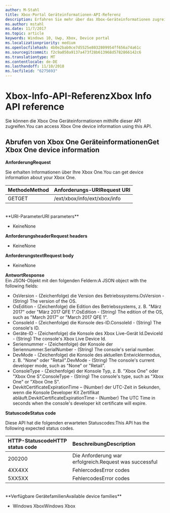 ```yaml
---
author: M-Stahl
title: Xbox-Portal Geräteinformationen-API-Referenz
description: Erfahren Sie mehr über das Xbox-Geräteinformationen zugreifen.
ms.author: mstahl
ms.date: 11/7/2017
ms.topic: article
keywords: Windows 10, Uwp, Xbox, Device portal
ms.localizationpriority: medium
ms.openlocfilehash: 4b0e2bab0ce7d5525e8032809954ff656a74a61c
ms.sourcegitcommit: f2c9a050a9137a473f28b613968d5782866142c6
ms.translationtype: MT
ms.contentlocale: de-DE
ms.lasthandoff: 11/10/2018
ms.locfileid: "6275693"
---
```

# <a name="xbox-info-api-reference"></a><span data-ttu-id="c0797-104">Xbox-Info-API-Referenz</span><span class="sxs-lookup"><span data-stu-id="c0797-104">Xbox Info API reference</span></span>   
<span data-ttu-id="c0797-105">Sie können die Xbox One Geräteinformationen mithilfe dieser API zugreifen.</span><span class="sxs-lookup"><span data-stu-id="c0797-105">You can access Xbox One device information using this API.</span></span>

## <a name="get-xbox-one-device-information"></a><span data-ttu-id="c0797-106">Abrufen von Xbox One Geräteinformationen</span><span class="sxs-lookup"><span data-stu-id="c0797-106">Get Xbox One device information</span></span>

**<span data-ttu-id="c0797-107">Anforderung</span><span class="sxs-lookup"><span data-stu-id="c0797-107">Request</span></span>**

<span data-ttu-id="c0797-108">Sie erhalten Informationen über Ihre Xbox One.</span><span class="sxs-lookup"><span data-stu-id="c0797-108">You can get device information about your Xbox One.</span></span>

<span data-ttu-id="c0797-109">Methode</span><span class="sxs-lookup"><span data-stu-id="c0797-109">Method</span></span>      | <span data-ttu-id="c0797-110">Anforderungs-URI</span><span class="sxs-lookup"><span data-stu-id="c0797-110">Request URI</span></span>
:------     | :-----
<span data-ttu-id="c0797-111">GET</span><span class="sxs-lookup"><span data-stu-id="c0797-111">GET</span></span> | <span data-ttu-id="c0797-112">/ext/xbox/info</span><span class="sxs-lookup"><span data-stu-id="c0797-112">/ext/xbox/info</span></span>
<br />
**<span data-ttu-id="c0797-113">URI-Parameter</span><span class="sxs-lookup"><span data-stu-id="c0797-113">URI parameters</span></span>**

- <span data-ttu-id="c0797-114">Keine</span><span class="sxs-lookup"><span data-stu-id="c0797-114">None</span></span>

**<span data-ttu-id="c0797-115">Anforderungsheader</span><span class="sxs-lookup"><span data-stu-id="c0797-115">Request headers</span></span>**

- <span data-ttu-id="c0797-116">Keine</span><span class="sxs-lookup"><span data-stu-id="c0797-116">None</span></span>

**<span data-ttu-id="c0797-117">Anforderungstext</span><span class="sxs-lookup"><span data-stu-id="c0797-117">Request body</span></span>**

- <span data-ttu-id="c0797-118">Keine</span><span class="sxs-lookup"><span data-stu-id="c0797-118">None</span></span>

**<span data-ttu-id="c0797-119">Antwort</span><span class="sxs-lookup"><span data-stu-id="c0797-119">Response</span></span>**   
<span data-ttu-id="c0797-120">Ein JSON-Objekt mit den folgenden Feldern:</span><span class="sxs-lookup"><span data-stu-id="c0797-120">A JSON object with the following fields:</span></span>

* <span data-ttu-id="c0797-121">OsVersion - (Zeichenfolge) die Version des Betriebssystems.</span><span class="sxs-lookup"><span data-stu-id="c0797-121">OsVersion - (String) The version of the OS.</span></span>
* <span data-ttu-id="c0797-122">OsEdition - (Zeichenfolge) die Edition des Betriebssystems, z. B. "März 2017" oder "März 2017 QFE 1".</span><span class="sxs-lookup"><span data-stu-id="c0797-122">OsEdition - (String) The edition of the OS, such as "March 2017" or "March 2017 QFE 1".</span></span>
* <span data-ttu-id="c0797-123">ConsoleId - (Zeichenfolge) die Konsole des-ID.</span><span class="sxs-lookup"><span data-stu-id="c0797-123">ConsoleId - (String) The console's ID.</span></span>
* <span data-ttu-id="c0797-124">Geräte-ID - (Zeichenfolge) die Konsole des Xbox Live-Gerät Id.</span><span class="sxs-lookup"><span data-stu-id="c0797-124">DeviceId - (String) The console's Xbox Live Device Id.</span></span>
* <span data-ttu-id="c0797-125">Seriennummer - (Zeichenfolge) der Konsole der Seriennummer.</span><span class="sxs-lookup"><span data-stu-id="c0797-125">SerialNumber - (String) The console's serial number.</span></span>
* <span data-ttu-id="c0797-126">DevMode - (Zeichenfolge) die Konsole des aktuellen Entwicklermodus, z. B. "None" oder "Retail".</span><span class="sxs-lookup"><span data-stu-id="c0797-126">DevMode - (String) The console's current developer mode, such as "None" or "Retail".</span></span>
* <span data-ttu-id="c0797-127">ConsoleType - (Zeichenfolge) der Konsole Typ, z. B. "Xbox One" oder "Xbox One S".</span><span class="sxs-lookup"><span data-stu-id="c0797-127">ConsoleType - (String) The console's type, such as "Xbox One" or "Xbox One S".</span></span>
* <span data-ttu-id="c0797-128">DevkitCertificateExpirationTime – (Number) der UTC-Zeit in Sekunden, wenn die Konsole Developer Kit Zertifikat abläuft.</span><span class="sxs-lookup"><span data-stu-id="c0797-128">DevkitCertificateExpirationTime - (Number) The UTC Time in seconds when the console's developer kit certificate will expire.</span></span>

**<span data-ttu-id="c0797-129">Statuscode</span><span class="sxs-lookup"><span data-stu-id="c0797-129">Status code</span></span>**

<span data-ttu-id="c0797-130">Diese API hat die folgenden erwarteten Statuscodes:</span><span class="sxs-lookup"><span data-stu-id="c0797-130">This API has the following expected status codes.</span></span>

<span data-ttu-id="c0797-131">HTTP-Statuscode</span><span class="sxs-lookup"><span data-stu-id="c0797-131">HTTP status code</span></span>      | <span data-ttu-id="c0797-132">Beschreibung</span><span class="sxs-lookup"><span data-stu-id="c0797-132">Description</span></span>
:------     | :-----
<span data-ttu-id="c0797-133">200</span><span class="sxs-lookup"><span data-stu-id="c0797-133">200</span></span> | <span data-ttu-id="c0797-134">Die Anforderung war erfolgreich.</span><span class="sxs-lookup"><span data-stu-id="c0797-134">Request was successful</span></span>
<span data-ttu-id="c0797-135">4XX</span><span class="sxs-lookup"><span data-stu-id="c0797-135">4XX</span></span> | <span data-ttu-id="c0797-136">Fehlercodes</span><span class="sxs-lookup"><span data-stu-id="c0797-136">Error codes</span></span>
<span data-ttu-id="c0797-137">5XX</span><span class="sxs-lookup"><span data-stu-id="c0797-137">5XX</span></span> | <span data-ttu-id="c0797-138">Fehlercodes</span><span class="sxs-lookup"><span data-stu-id="c0797-138">Error codes</span></span>

<br />
**<span data-ttu-id="c0797-139">Verfügbare Gerätefamilien</span><span class="sxs-lookup"><span data-stu-id="c0797-139">Available device families</span></span>**

* <span data-ttu-id="c0797-140">Windows Xbox</span><span class="sxs-lookup"><span data-stu-id="c0797-140">Windows Xbox</span></span>
